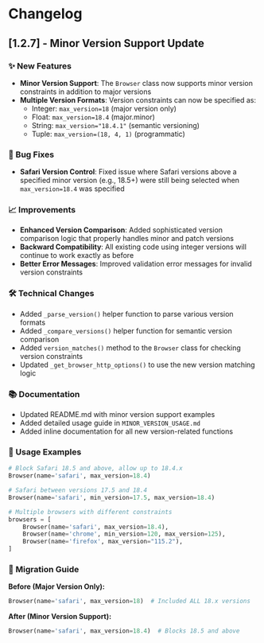 # Changelog

## [1.2.7] - Minor Version Support Update

### ✨ New Features

- **Minor Version Support**: The `Browser` class now supports minor version constraints in addition to major versions
- **Multiple Version Formats**: Version constraints can now be specified as:
  - Integer: `max_version=18` (major version only)
  - Float: `max_version=18.4` (major.minor)
  - String: `max_version="18.4.1"` (semantic versioning)
  - Tuple: `max_version=(18, 4, 1)` (programmatic)

### 🐛 Bug Fixes

- **Safari Version Control**: Fixed issue where Safari versions above a specified minor version (e.g., 18.5+) were still being selected when `max_version=18.4` was specified

### 📈 Improvements

- **Enhanced Version Comparison**: Added sophisticated version comparison logic that properly handles minor and patch versions
- **Backward Compatibility**: All existing code using integer versions will continue to work exactly as before
- **Better Error Messages**: Improved validation error messages for invalid version constraints

### 🛠️ Technical Changes

- Added `_parse_version()` helper function to parse various version formats
- Added `_compare_versions()` helper function for semantic version comparison
- Added `version_matches()` method to the `Browser` class for checking version constraints
- Updated `_get_browser_http_options()` to use the new version matching logic

### 📚 Documentation

- Updated README.md with minor version support examples
- Added detailed usage guide in `MINOR_VERSION_USAGE.md`
- Added inline documentation for all new version-related functions

### 🔧 Usage Examples

```python
# Block Safari 18.5 and above, allow up to 18.4.x
Browser(name='safari', max_version=18.4)

# Safari between versions 17.5 and 18.4
Browser(name='safari', min_version=17.5, max_version=18.4)

# Multiple browsers with different constraints
browsers = [
    Browser(name='safari', max_version=18.4),
    Browser(name='chrome', min_version=120, max_version=125),
    Browser(name='firefox', max_version="115.2"),
]
```

### 🔄 Migration Guide

**Before (Major Version Only):**

```python
Browser(name='safari', max_version=18)  # Included ALL 18.x versions
```

**After (Minor Version Support):**

```python
Browser(name='safari', max_version=18.4)  # Blocks 18.5 and above
```
